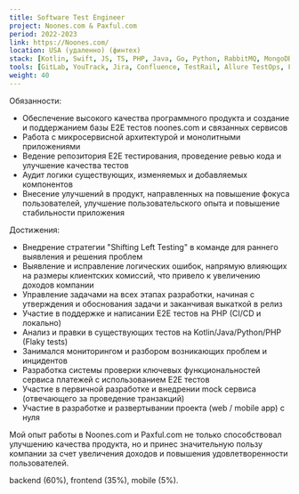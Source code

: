 ```yaml
---
title: Software Test Engineer
project: Noones.com & Paxful.com
period: 2022-2023
link: https://Noones.com/
location: USA (удаленно) (финтех)
stack: [Kotlin, Swift, JS, TS, PHP, Java, Go, Python, RabbitMQ, MongoDB, MySQL, PostgreSQL, Kubernetes (k8s)]
tools: [GitLab, YouTrack, Jira, Confluence, TestRail, Allure TestOps, Figma, Postman, Swagger, Insomnia, DevTools, Android Studio (Logcat), xCode (Simulator), Charles proxy, Fiddler, Wireshark, Kibana, Grafana, Sentry, DBeaver, Docker, demo-box, Kubernetes (k9s), Moon, PHP-unit, Shell, Okta]
weight: 40
---
```


Обязанности:

- Обеспечение высокого качества программного продукта и создание и поддержанием базы E2E тестов noones.com и связанных сервисов
- Работа с микросервисной архитектурой и монолитными приложениями
- Ведение репозитория E2E тестирования, проведение ревью кода и улучшение качества тестов
- Аудит логики существующих, изменяемых и добавляемых компонентов
- Внесение улучшений в продукт, направленных на повышение фокуса пользователей, улучшение пользовательского опыта и повышение стабильности приложения

Достижения:

- Внедрение стратегии "Shifting Left Testing" в команде для раннего выявления и решения проблем
- Выявление и исправление логических ошибок, напрямую влияющих на размеры клиентских комиссий, что привело к увеличению доходов компании
- Управление задачами на всех этапах разработки, начиная с утверждения и обоснования задачи и заканчивая выкаткой в релиз
- Участие в поддержке и написании E2E тестов на PHP (CI/CD и локально)
- Анализ и правки в существующих тестов на Kotlin/Java/Python/PHP (Flaky tests)
- Занимался мониторингом и разбором возникающих проблем и инцидентов
- Разработка системы проверки ключевых функциональностей сервиса платежей с использованием E2E тестов
- Участие в первичной разработке и внедрении mock сервиса (отвечающего за проведение транзакций)
- Участие в разработке и развертывании проекта (web / mobile app) с нуля

Мой опыт работы в Noones.com и  Paxful.com не только способствовал улучшению качества продукта, но и принес значительную пользу компании за счет увеличения доходов и повышения удовлетворенности пользователей.

backend (60%), frontend (35%), mobile (5%).